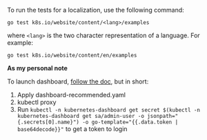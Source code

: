 To run the tests for a localization, use the following command:

```
go test k8s.io/website/content/<lang>/examples
```

where `<lang>` is the two character representation of a language. For example:

```
go test k8s.io/website/content/en/examples
```

**As my personal note**

To launch dashboard, [follow the doc](https://kubernetes.io/docs/tasks/access-application-cluster/web-ui-dashboard/), but in short:

1. Apply dashboard-recommended.yaml
2. kubectl proxy
3. Run `kubectl -n kubernetes-dashboard get secret $(kubectl -n kubernetes-dashboard get sa/admin-user -o jsonpath="{.secrets[0].name}") -o go-template="{{.data.token | base64decode}}"` to get a token to login 